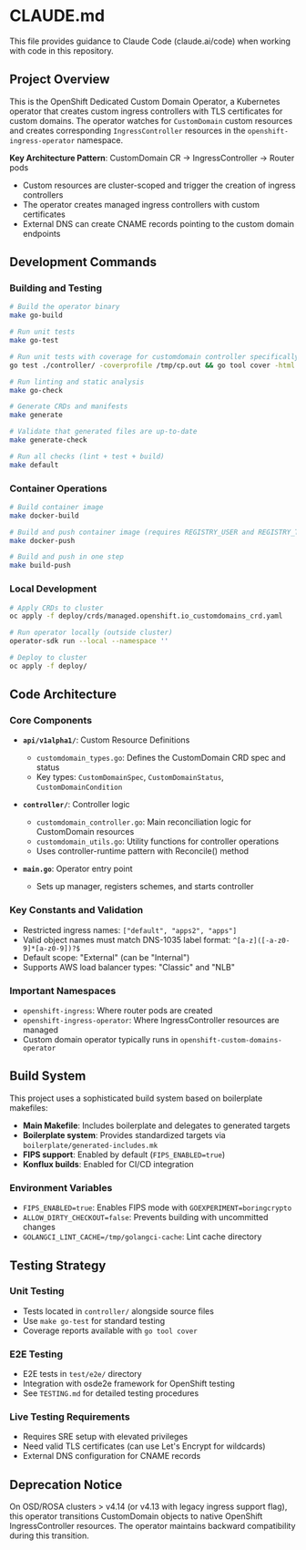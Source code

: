 # CLAUDE.md

This file provides guidance to Claude Code (claude.ai/code) when working with code in this repository.

## Project Overview

This is the OpenShift Dedicated Custom Domain Operator, a Kubernetes operator that creates custom ingress controllers with TLS certificates for custom domains. The operator watches for `CustomDomain` custom resources and creates corresponding `IngressController` resources in the `openshift-ingress-operator` namespace.

**Key Architecture Pattern**: CustomDomain CR → IngressController → Router pods
- Custom resources are cluster-scoped and trigger the creation of ingress controllers
- The operator creates managed ingress controllers with custom certificates
- External DNS can create CNAME records pointing to the custom domain endpoints

## Development Commands

### Building and Testing
```bash
# Build the operator binary
make go-build

# Run unit tests
make go-test

# Run unit tests with coverage for customdomain controller specifically
go test ./controller/ -coverprofile /tmp/cp.out && go tool cover -html /tmp/cp.out

# Run linting and static analysis
make go-check

# Generate CRDs and manifests
make generate

# Validate that generated files are up-to-date
make generate-check

# Run all checks (lint + test + build)
make default
```

### Container Operations
```bash
# Build container image
make docker-build

# Build and push container image (requires REGISTRY_USER and REGISTRY_TOKEN)
make docker-push

# Build and push in one step
make build-push
```

### Local Development
```bash
# Apply CRDs to cluster
oc apply -f deploy/crds/managed.openshift.io_customdomains_crd.yaml

# Run operator locally (outside cluster)
operator-sdk run --local --namespace ''

# Deploy to cluster
oc apply -f deploy/
```

## Code Architecture

### Core Components

- **`api/v1alpha1/`**: Custom Resource Definitions
  - `customdomain_types.go`: Defines the CustomDomain CRD spec and status
  - Key types: `CustomDomainSpec`, `CustomDomainStatus`, `CustomDomainCondition`

- **`controller/`**: Controller logic
  - `customdomain_controller.go`: Main reconciliation logic for CustomDomain resources
  - `customdomain_utils.go`: Utility functions for controller operations
  - Uses controller-runtime pattern with Reconcile() method

- **`main.go`**: Operator entry point
  - Sets up manager, registers schemes, and starts controller

### Key Constants and Validation
- Restricted ingress names: `["default", "apps2", "apps"]`
- Valid object names must match DNS-1035 label format: `^[a-z]([-a-z0-9]*[a-z0-9])?$`
- Default scope: "External" (can be "Internal")
- Supports AWS load balancer types: "Classic" and "NLB"

### Important Namespaces
- `openshift-ingress`: Where router pods are created
- `openshift-ingress-operator`: Where IngressController resources are managed
- Custom domain operator typically runs in `openshift-custom-domains-operator`

## Build System

This project uses a sophisticated build system based on boilerplate makefiles:

- **Main Makefile**: Includes boilerplate and delegates to generated targets
- **Boilerplate system**: Provides standardized targets via `boilerplate/generated-includes.mk`
- **FIPS support**: Enabled by default (`FIPS_ENABLED=true`)
- **Konflux builds**: Enabled for CI/CD integration

### Environment Variables
- `FIPS_ENABLED=true`: Enables FIPS mode with `GOEXPERIMENT=boringcrypto`
- `ALLOW_DIRTY_CHECKOUT=false`: Prevents building with uncommitted changes
- `GOLANGCI_LINT_CACHE=/tmp/golangci-cache`: Lint cache directory

## Testing Strategy

### Unit Testing
- Tests located in `controller/` alongside source files
- Use `make go-test` for standard testing
- Coverage reports available with `go tool cover`

### E2E Testing
- E2E tests in `test/e2e/` directory
- Integration with osde2e framework for OpenShift testing
- See `TESTING.md` for detailed testing procedures

### Live Testing Requirements
- Requires SRE setup with elevated privileges
- Need valid TLS certificates (can use Let's Encrypt for wildcards)
- External DNS configuration for CNAME records

## Deprecation Notice

On OSD/ROSA clusters > v4.14 (or v4.13 with legacy ingress support flag), this operator transitions CustomDomain objects to native OpenShift IngressController resources. The operator maintains backward compatibility during this transition.